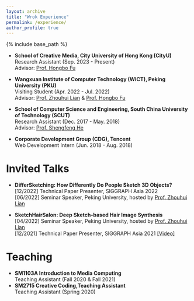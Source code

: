 ```yaml
---
layout: archive
title: "Wrok Experience"
permalink: /experience/
author_profile: true
---
```


{% include base_path %}


* **School of Creative Media, City University of Hong Kong (CityU)** \
Research Assistant (Sep. 2023 \- Present) \
Advisor: [Prof. Hongbo Fu](http://sweb.cityu.edu.hk/hongbofu/)
  
- **Wangxuan Institute of Computer Technology (WICT), Peking University (PKU)** \
  Visiting Student (Apr. 2022 - Jul. 2022) \
  Advisor: [Prof. Zhouhui Lian](https://www.icst.pku.edu.cn/zlian/) & [Prof. Hongbo Fu](http://sweb.cityu.edu.hk/hongbofu/)

- **School of Computer Science and Engineering, South China University of Technology (SCUT)** \
  Research Assistant (Dec. 2017 - May. 2018) \
  Advisor: [Prof. Shengfeng He](http://www.shengfenghe.com/)

- **Corporate Development Group (CDG), Tencent** \
  Web Development Intern (Jun. 2018 - Aug. 2018)

Invited Talks
======
- **DifferSketching: How Differently Do People Sketch 3D Objects?** \
[12/2022] Technical Paper Presenter, SIGGRAPH Asia 2022 \
[06/2022] Seminar Speaker, Peking University, hosted by [Prof. Zhouhui Lian](https://www.icst.pku.edu.cn/zlian/)


- **SketchHairSalon: Deep Sketch-based Hair Image Synthesis** \
[04/2022] Seminar Speaker, Peking University, hosted by [Prof. Zhouhui Lian](https://www.icst.pku.edu.cn/zlian/) \
[12/2021] Technical Paper Presenter, SIGGRAPH Asia 2021 [\[Video\]](https://www.youtube.com/watch?v=9GfPBkIMvMw)


Teaching
======
- **SM1103A Introduction to Media Computing** \
Teaching Assistant (Fall 2020 & Fall 2021)
- **SM2715 Creative Coding,Teaching Assistant** \
Teaching Assistant (Spring 2020)
